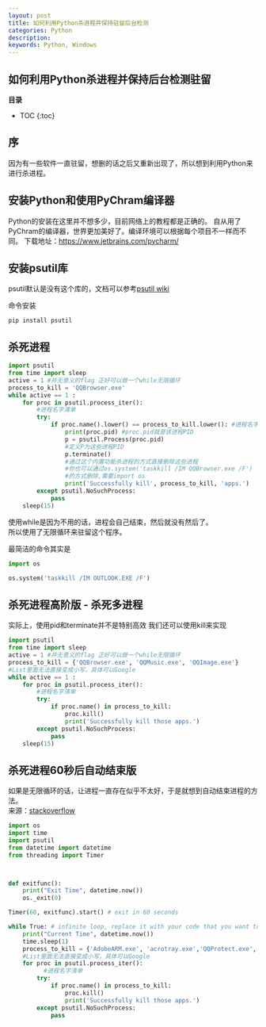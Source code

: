 ```yaml
---
layout: post
title: 如何利用Python杀进程并保持驻留后台检测
categories: Python
description: 
keywords: Python, Windows
---
```


## 如何利用Python杀进程并保持后台检测驻留

**目录**

* TOC
{:toc}

## 序
因为有一些软件一直驻留，想删的话之后又重新出现了，所以想到利用Python来进行杀进程。  

## 安装Python和使用PyChram编译器
Python的安装在这里并不想多少，目前网络上的教程都是正确的。
自从用了PyChram的编译器，世界更加美好了。编译环境可以根据每个项目不一样而不同。
下载地址：https://www.jetbrains.com/pycharm/



## 安装psutil库
psutil默认是没有这个库的，文档可以参考[psutil wiki](https://psutil.readthedocs.io/en/latest/)  

命令安装
```
pip install psutil
```

## 杀死进程
```python
import psutil
from time import sleep
active = 1 #并无意义的flag 正好可以做一个while无限循环
process_to_kill = 'QQBrowser.exe'
while active == 1 :
    for proc in psutil.process_iter():
        #进程名字清单
        try:
            if proc.name().lower() == process_to_kill.lower(): #进程名字对比（变成小写对比）
                print(proc.pid) #proc.pid就是该进程PID
                p = psutil.Process(proc.pid)
                #定义P为这些进程PID
                p.terminate()
                #通过这个内置功能杀进程的方式直接删除这些进程
                #你也可以通过os.system('taskkill /IM QQBrowser.exe /F')
                #的方式删除,需要import os
                print('Successfully kill', process_to_kill, 'apps.')
        except psutil.NoSuchProcess:
            pass
    sleep(15)
```
使用while是因为不用的话，进程会自己结束，然后就没有然后了。  
所以使用了无限循环来驻留这个程序。  

最简洁的命令其实是  
```python
import os

os.system('taskkill /IM OUTLOOK.EXE /F')
```

## 杀死进程高阶版 - 杀死多进程
实际上，使用pid和terminate并不是特别高效
我们还可以使用kill来实现  
```python
import psutil
from time import sleep
active = 1 #并无意义的flag 正好可以做一个while无限循环
process_to_kill = {'QQBrowser.exe', 'QQMusic.exe', 'QQImage.exe'}
#List里面无法直接变成小写，具体可以Google
while active == 1 :
    for proc in psutil.process_iter():
        #进程名字清单
        try:
            if proc.name() in process_to_kill:
                proc.kill()
                print('Successfully kill those apps.')
        except psutil.NoSuchProcess:
            pass
    sleep(15)
```

## 杀死进程60秒后自动结束版
如果是无限循环的话，让进程一直存在似乎不太好，于是就想到自动结束进程的方法。   
来源：[stackoverflow](https://stackoverflow.com/questions/20775624/end-python-code-after-60-seconds)
```python
import os
import time
import psutil
from datetime import datetime
from threading import Timer



def exitfunc():
    print("Exit Time", datetime.now())
    os._exit(0)

Timer(60, exitfunc).start() # exit in 60 seconds

while True: # infinite loop, replace it with your code that you want to interrupt
    print("Current Time", datetime.now())
    time.sleep(1)
    process_to_kill = {'AdobeARM.exe', 'acrotray.exe','QQProtect.exe','pcas.exe','wwbizsrv.exe','dy_service.exe'}
    #List里面无法直接变成小写，具体可以Google
    for proc in psutil.process_iter():
          #进程名字清单
        try:
            if proc.name() in process_to_kill:
                proc.kill()
                print('Successfully kill those apps.')
        except psutil.NoSuchProcess:
            pass
```			